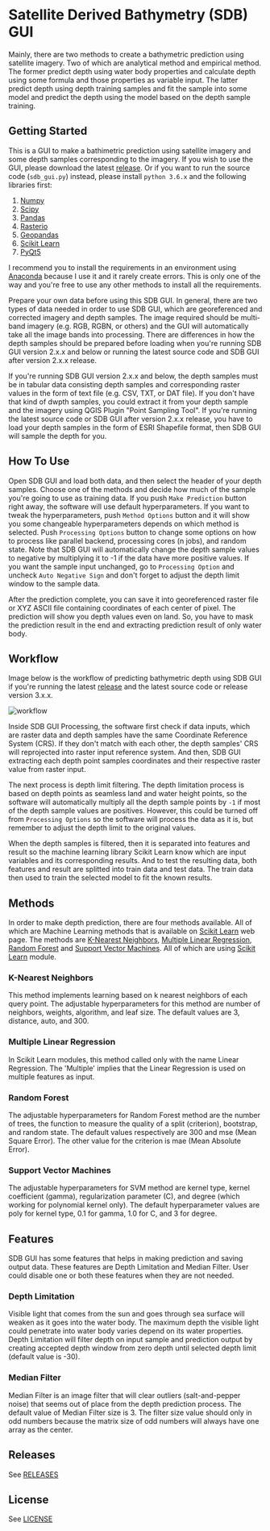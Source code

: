 # Satellite Derived Bathymetry (SDB) GUI
Mainly, there are two methods to create a bathymetric prediction using satellite imagery. Two of which are analytical method and empirical method. The former predict depth using water body properties and calculate depth using some formula and those properties as variable input. The latter predict depth using depth training samples and fit the sample into some model and predict the depth using the model based on the depth sample training.

## Getting Started

This is a GUI to make a bathimetric prediction using satellite imagery and some depth samples corresponding to the imagery. If you wish to use the GUI, please download the latest [release](https://github.com/rifqiharrys/sdb_gui/releases). Or if you want to run the source code (`sdb_gui.py`) instead, please install `python 3.6.x` and the following libraries first:

1. [Numpy](https://numpy.org/)
2. [Scipy](https://www.scipy.org/)
3. [Pandas](https://pandas.pydata.org/)
4. [Rasterio](https://rasterio.readthedocs.io/)
5. [Geopandas](https://geopandas.readthedocs.io/)
6. [Scikit Learn](https://scikit-learn.org)
7. [PyQt5](https://www.riverbankcomputing.com/static/Docs/PyQt5/)

I recommend you to install the requirements in an environment using [Anaconda](https://www.anaconda.com/) because I use it and it rarely create errors. This is only one of the way and you're free to use any other methods to install all the requirements.

Prepare your own data before using this SDB GUI. In general, there are two types of data needed in order to use SDB GUI, which are georeferenced and corrected imagery and depth samples. The image required should be multi-band imagery (e.g. RGB, RGBN, or others) and the GUI will automatically take all the image bands into processing. There are differences in how the depth samples should be prepared before loading when you're running SDB GUI version 2.x.x and below or running the latest source code and SDB GUI after version 2.x.x release.

If you're running SDB GUI version 2.x.x and below, the depth samples must be in tabular data consisting depth samples and corresponding raster values in the form of text file (e.g. CSV, TXT, or DAT file). If you don't have that kind of dwpth samples, you could extract it from your depth sample and the imagery using QGIS Plugin "Point Sampling Tool". If you're running the latest source code or SDB GUI after version 2.x.x release, you have to load your depth samples in the form of ESRI Shapefile format, then SDB GUI will sample the depth for you.

## How To Use

Open SDB GUI and load both data, and then select the header of your depth samples. Choose one of the methods and decide how much of the sample you're going to use as training data. If you push `Make Prediction` button right away, the software will use default hyperparameters. If you want to tweak the hyperparameters, push `Method Options` button and it will show you some changeable hyperparameters depends on which method is selected. Push `Processing Options` button to change some options on how to process like parallel backend, processing cores (n jobs), and random state. Note that SDB GUI will automatically change the depth sample values to negative by multiplying it to -1 if the data have more positive values. If you want the sample input unchanged, go to `Processing Option` and uncheck `Auto Negative Sign` and don't forget to adjust the depth limit window to the sample data.

After the prediction complete, you can save it into georeferenced raster file or XYZ ASCII file containing coordinates of each center of pixel. The prediction will show you depth values even on land. So, you have to mask the prediction result in the end and extracting prediction result of only water body.

## Workflow
Image below is the workflow of predicting bathymetric depth using SDB GUI if you're running the latest [release](https://github.com/rifqiharrys/sdb_gui/releases) and the latest source code or release version 3.x.x.

![workflow](workflow_sdb_gui.png "Workflow")

Inside SDB GUI Processing, the software first check if data inputs, which are raster data and depth samples have the same Coordinate Reference System (CRS). If they don't match with each other, the depth samples' CRS will reprojected into raster input reference system. And then, SDB GUI extracting each depth point samples coordinates and their respective raster value from raster input.

The next process is depth limit filtering. The depth limitation process is based on depth points as seamless land and water height points, so the software will automatically multiply all the depth sample points by `-1` if most of the depth sample values are positives. However, this could be turned off from `Processing Options` so the software will process the data as it is, but remember to adjust the depth limit to the original values.

When the depth samples is filtered, then it is separated into features and result so the machine learning library Scikit Learn know which are input variables and its corresponding results. And to test the resulting data, both features and result are splitted into train data and test data. The train data then used to train the selected model to fit the known results.

## Methods
In order to make depth prediction, there are four methods available. All of which are Machine Learning methods that is available on [Scikit Learn](https://scikit-learn.org) web page. The methods are [K-Nearest Neighbors](https://scikit-learn.org/stable/modules/generated/sklearn.neighbors.KNeighborsRegressor.html#sklearn.neighbors.KNeighborsRegressor "KNN Regressor"), [Multiple Linear Regression](https://scikit-learn.org/stable/modules/generated/sklearn.linear_model.LinearRegression.html#sklearn.linear_model.LinearRegression "MLR Regression"), [Random Forest](https://scikit-learn.org/stable/modules/generated/sklearn.ensemble.RandomForestRegressor.html#sklearn.ensemble.RandomForestRegressor "RF Regressor") and [Support Vector Machines](https://scikit-learn.org/stable/modules/generated/sklearn.svm.SVR.html#sklearn.svm.SVR "SVM Regressor"). All of which are using [Scikit Learn](https://scikit-learn.org) module.
### K-Nearest Neighbors
This method implements learning based on k nearest neighbors of each query point. The adjustable hyperparameters for this method are number of neighbors, weights, algorithm, and leaf size. The default values are 3, distance, auto, and 300.

### Multiple Linear Regression
In Scikit Learn modules, this method called only with the name Linear Regression. The 'Multiple' implies that the Linear Regression is used on multiple features as input.

### Random Forest
The adjustable hyperparameters for Random Forest method are the number of trees, the function to measure the quality of a split (criterion), bootstrap, and random state. The default values respectively are 300 and mse (Mean Square Error). The other value for the criterion is mae (Mean Absolute Error).

### Support Vector Machines
The adjustable hyperparameters for SVM method are kernel type, kernel coefficient (gamma), regularization parameter (C), and degree (which working for polynomial kernel only). The default hyperparameter values are poly for kernel type, 0.1 for gamma, 1.0 for C, and 3 for degree.

## Features
SDB GUI has some features that helps in making prediction and saving output data. These features are Depth Limitation and Median Filter. User could disable one or both these features when they are not needed.

### Depth Limitation
Visible light that comes from the sun and goes through sea surface will weaken as it goes into the water body. The maximum depth the visible light could penetrate into water body varies depend on its water properties. Depth Limitation will filter depth on input sample and prediction output by creating accepted depth window from zero depth until selected depth limit (default value is -30).

### Median Filter
Median Filter is an image filter that will clear outliers (salt-and-pepper noise) that seems out of place from the depth prediction process. The default value of Median Filter size is 3. The filter size value should only in odd numbers because the matrix size of odd numbers will always have one array as the center.

## Releases
See [RELEASES](https://github.com/rifqiharrys/sdb_gui/releases)

## License
See [LICENSE](https://github.com/rifqiharrys/sdb_gui/blob/main/LICENSE)